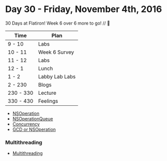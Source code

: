 # Day 30 - Friday, November 4th, 2016

30 Days at Flatiron! Week 6 over 6 more to go!  // :blue_heart:


Time        |   Plan   |
----------------|-------
9 - 10 | Labs
10 - 11 | Week 6 Survey
11 - 12 | Labs
12 - 1    | Lunch
1 - 2 | Labby Lab Labs
2 - 230     | Blogs
230 - 330 | Lecture
330 - 430 | Feelings


* [NSOperation](http://nshipster.com/nsoperation/)
* [NSOperationQueue](https://www.raywenderlich.com/76341/use-nsoperation-nsoperationqueue-swift)
* [Concurrency](https://www.appcoda.com/ios-concurrency/)
* [GCD or NSOperation](https://cocoacasts.com/choosing-between-nsoperation-and-grand-central-dispatch/)


### Multithreading
 * [Multithreading](https://www.youtube.com/watch?v=klaIuD6dF_8)
